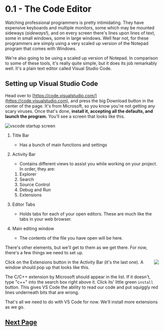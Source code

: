 # 0.1 - The Code Editor

Watching professional programmers is pretty intimidating. They have expensive keyboards and multiple monitors, some which may be mounted sideways (*sideways!*), and on every screen there's lines upon lines of text, some in small windows, some in large windows. Well fear not, for these programmers are simply using a very scaled up version of the Notepad program that comes with Windows.

We're also going to be using a scaled up version of Notepad. In comparison to some of these tools, it's really quite simple, but it does its job remarkably well. It's a plain text editor called Visual Studio Code.

## Setting up Visual Studio Code

Head over to [https://code.visualstudio.com/](https://code.visualstudio.com), and press the big Download button in the center of the page. It's from Microsoft, so you know you're not getting any scary viruses. Once that's done, **install it, accepting all the defaults, and launch the program.** You'll see a screen that looks like this.

![vscode startup screen](0.1.01-vscode_startup.png "VS Code startup screen")

1. Title Bar
    - Has a bunch of main functions and settings
2. Activity Bar
    - Contains different views to assist you while working on your project. In order, they are:
    1. Explorer
    2. Search
    3. Source Control
    4. Debug and Run
    5. Extensions

3. Editor Tabs
    - Holds tabs for each of your open editors. These are much like the tabs in your web browser.
4. Main editing window
    - The contents of the file you have open will be here.

There's other elements, but we'll get to them as we get there. For now, there's a few things we need to set up.

 <img align="right" src="0.1.02-vscode_extension_panel.png" /> 

Click on the Extensions button in the Activity Bar (it's the last one). A window should pop up that looks like this.

The C/C++ extension by Microsoft should appear in the list. If it doesn't, type "c++" into the search box right above it. Click its' little green `install` button. This gives VS Code the ability to read our code and put squiggly red lines underneath bits that are wrong.

That's all we need to do with VS Code for now. We'll install more extensions as we go.

## [Next Page](0.2.Compiler)
